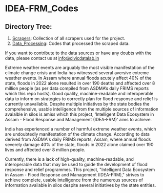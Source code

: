 
# IDEA-FRM_Codes

## Directory Tree:
1. [Scrapers](https://github.com/CivicDataLab/IDEA-FRM_Codes/tree/main/Scrapers/): Collection of all scrapers used for the project.
2. [Data_Processing](https://github.com/CivicDataLab/IDEA-FRM_Codes/tree/main/Data_Processing): Codes that processed the scraped data.


If you want to contribute to the data sources or have any doubts with the data, please contact us at info@civicdatalab.in

Extreme weather events are arguably the most visible manifestation of the climate change crisis and India has witnessed several aversive extreme weather events. In  Assam where annual floods acutely affect 40% of the state, floods in 2022 alone resulted in over 190 deaths and affected over 8 million people (as per data compiled from ASDMA’s daily FRIMS reports which this repo hosts).
 Good quality, machine-readable and interoperable data to inform on strategies to correctly plan for flood response and relief is currently unavailable. Despite multiple initiatives by the state bodies the comprehensive, usable inteliigence from the multiple sources of information avaialble in silos is amiss which this project, ‘Intelligent Data Ecosystem in Assam - Flood Response and Management (IDEA-FRM)’ aims to achieve. 

India has experienced a number of harmful extreme weather events, which are undoubtedly manifestation of the climate change. According to data derived from ASDMA's daily FRIMS reports, Assam, where annual floods severely damage 40% of the state, floods in 2022  alone claimed over 190 lives and affected over 8 million people.

Currently, there is a lack of high-quality, machine-readable, and interoperable data that may be used to guide the development of flood response and relief programmes. This project, "Intelligent Data Ecosystem in Assam - Flood Response and Management (IDEA-FRM)," strives to achieve complete, usable intelligence from the numerous sources of information available in silos despite several initiatives by the state entities.
